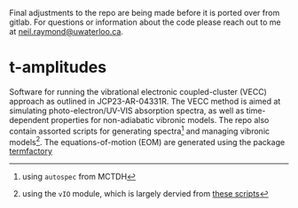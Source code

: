 Final adjustments to the repo are being made before it is ported over from gitlab.
For questions or information about the code please reach out to me at neil.raymond@uwaterloo.ca.


# t-amplitudes

Software for running the vibrational electronic coupled-cluster (VECC) approach as outlined in JCP23-AR-04331R.
The VECC method is aimed at simulating photo-electron/UV-VIS absorption spectra, as well as time-dependent properties for non-adiabatic vibronic models.
The repo also contain assorted scripts for generating spectra[^1] and managing vibronic models[^2].
The equations-of-motion (EOM) are generated using the package [termfactory](https://github.com/ngraymon/termfactory)


[^1]: using `autospec` from MCTDH
[^2]: using the `vIO` module, which is largely dervied from [these scripts](https://github.com/ngraymon/Pibronic/tree/master/pibronic/vibronic)
